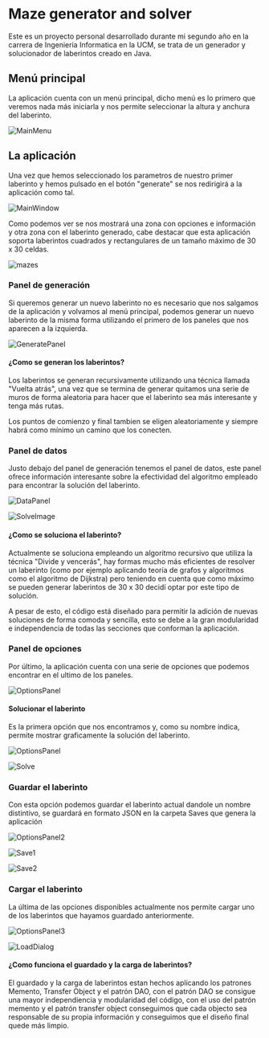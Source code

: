# Maze generator and solver

Este es un proyecto personal desarrollado durante mi segundo año en la carrera de Ingenieria Informatica en la UCM, se trata de un generador y solucionador de laberintos
creado en Java.

## Menú principal

La aplicación cuenta con un menú principal, dicho menú es lo primero que veremos nada más iniciarla y nos permite seleccionar la altura y anchura del laberinto.

![MainMenu](https://user-images.githubusercontent.com/55555187/99090864-6b161780-25cf-11eb-8b97-3b95cac294f1.png)

## La aplicación

Una vez que hemos seleccionado los parametros de nuestro primer laberinto y hemos pulsado en el botón "generate" se nos redirigirá a la aplicación como tal.

![MainWindow](https://user-images.githubusercontent.com/55555187/99091072-ad3f5900-25cf-11eb-9337-07fd53cab1a9.png)

Como podemos ver se nos mostrará una zona con opciones e información y otra zona con el laberinto generado, cabe destacar que esta aplicación soporta laberintos cuadrados
y rectangulares de un tamaño máximo de 30 x 30 celdas.

![mazes](https://user-images.githubusercontent.com/55555187/99095983-11fdb200-25d6-11eb-9345-ddbfb3f5c7ce.png)

### Panel de generación

Si queremos generar un nuevo laberinto no es necesario que nos salgamos de la aplicación y volvamos al menú principal, podemos generar un nuevo laberinto de la misma forma 
utilizando el primero de los paneles que nos aparecen a la izquierda.

![GeneratePanel](https://user-images.githubusercontent.com/55555187/99091820-ad8c2400-25d0-11eb-86ca-47d7737e896d.png)

#### ¿Como se generan los laberintos?

Los laberintos se generan recursivamente utilizando una técnica llamada "Vuelta atrás", una vez que se termina de generar quitamos una serie de
muros de forma aleatoria para hacer que el laberinto sea más interesante y tenga más rutas.

Los puntos de comienzo y final tambien se eligen aleatoriamente y siempre habrá como mínimo un camino que los conecten.

### Panel de datos

Justo debajo del panel de generación tenemos el panel de datos, este panel ofrece información interesante sobre la efectividad del algoritmo empleado para encontrar
la solución del laberinto.

![DataPanel](https://user-images.githubusercontent.com/55555187/99092359-533f9300-25d1-11eb-9863-befb47cd9de9.png)

![SolveImage](https://user-images.githubusercontent.com/55555187/99092658-b7625700-25d1-11eb-9d3d-880e307b0899.png)


#### ¿Como se soluciona el laberinto?

Actualmente se soluciona empleando un algoritmo recursivo que utiliza la técnica "Divide y vencerás", hay formas mucho más eficientes de resolver un laberinto (como por ejemplo
aplicando teoría de grafos y algoritmos como el algoritmo de Dijkstra) pero teniendo en cuenta que como máximo se pueden generar laberintos de 30 x 30 decidí optar por este tipo
de solución.

A pesar de esto, el código está diseñado para permitir la adición de nuevas soluciones de forma comoda y sencilla, esto se debe a la gran modularidad e independencia de todas las secciones
que conforman la aplicación.

### Panel de opciones

Por último, la aplicación cuenta con una serie de opciones que podemos encontrar en el ultimo de los paneles.

![OptionsPanel](https://user-images.githubusercontent.com/55555187/99092937-22139280-25d2-11eb-929d-a3ffe7266939.png)


#### Solucionar el laberinto 

Es la primera opción que nos encontramos y, como su nombre indica, permite mostrar graficamente la solución del laberinto.

![OptionsPanel](https://user-images.githubusercontent.com/55555187/99093210-77e83a80-25d2-11eb-88ee-cbb92725988d.png)

![Solve](https://user-images.githubusercontent.com/55555187/99094265-e1b51400-25d3-11eb-8782-ba2c337ecc21.png)

### Guardar el laberinto

Con esta opción podemos guardar el laberinto actual dandole un nombre distintivo, se guardará en formato JSON en la carpeta Saves que genera la aplicación

![OptionsPanel2](https://user-images.githubusercontent.com/55555187/99093465-cac1f200-25d2-11eb-9388-da2d08f2d75a.png)

![Save1](https://user-images.githubusercontent.com/55555187/99093487-d44b5a00-25d2-11eb-83b0-2aeba800ac3b.png)

![Save2](https://user-images.githubusercontent.com/55555187/99093511-da413b00-25d2-11eb-9b9f-b3e6e375b795.png)


### Cargar el laberinto

La última de las opciones disponibles actualmente nos permite cargar uno de los laberintos que hayamos guardado anteriormente.

![OptionsPanel3](https://user-images.githubusercontent.com/55555187/99093590-f8a73680-25d2-11eb-8f7b-efeac266205f.png)

![LoadDialog](https://user-images.githubusercontent.com/55555187/99093623-05c42580-25d3-11eb-9aba-cf803326d639.png)


#### ¿Como funciona el guardado y la carga de laberintos?

El guardado y la carga de laberintos estan hechos aplicando los patrones Memento, Transfer Object y el patrón DAO, con el patrón DAO se consigue una mayor independiencia y modularidad del código,
con el uso del patrón memento y el patrón transfer object conseguimos que cada objecto sea responsable de su propia información y conseguimos que el diseño final quede más limpio.


